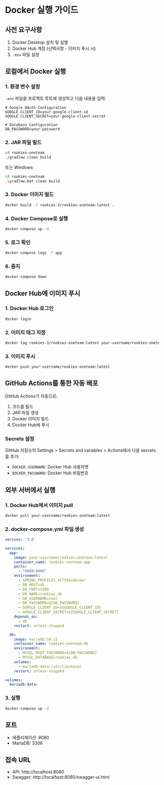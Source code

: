 # Docker 실행 가이드

## 사전 요구사항

1. Docker Desktop 설치 및 실행
2. Docker Hub 계정 (선택사항 - 이미지 푸시 시)
3. `.env` 파일 설정

## 로컬에서 Docker 실행

### 1. 환경 변수 설정

`.env` 파일을 프로젝트 루트에 생성하고 다음 내용을 입력:

```env
# Google OAuth Configuration
GOOGLE_CLIENT_ID=your-google-client-id
GOOGLE_CLIENT_SECRET=your-google-client-secret

# Database Configuration
DB_PASSWORD=your-password
```

### 2. JAR 파일 빌드

```bash
cd rookies-oneteam
./gradlew clean build
```

또는 Windows:
```bash
cd rookies-oneteam
.\gradlew.bat clean build
```

### 3. Docker 이미지 빌드

```bash
docker build -t rookies-3/rookies-oneteam:latest .
```

### 4. Docker Compose로 실행

```bash
docker-compose up -d
```

### 5. 로그 확인

```bash
docker-compose logs -f app
```

### 6. 중지

```bash
docker-compose down
```

## Docker Hub에 이미지 푸시

### 1. Docker Hub 로그인

```bash
docker login
```

### 2. 이미지 태그 지정

```bash
docker tag rookies-3/rookies-oneteam:latest your-username/rookies-oneteam:latest
```

### 3. 이미지 푸시

```bash
docker push your-username/rookies-oneteam:latest
```

## GitHub Actions를 통한 자동 배포

GitHub Actions가 자동으로:
1. 코드를 빌드
2. JAR 파일 생성
3. Docker 이미지 빌드
4. Docker Hub에 푸시

### Secrets 설정

GitHub 저장소의 Settings > Secrets and variables > Actions에서 다음 secrets를 추가:

- `DOCKER_USERNAME`: Docker Hub 사용자명
- `DOCKER_PASSWORD`: Docker Hub 비밀번호

## 외부 서버에서 실행

### 1. Docker Hub에서 이미지 pull

```bash
docker pull your-username/rookies-oneteam:latest
```

### 2. docker-compose.yml 파일 생성

```yaml
version: '3.8'

services:
  app:
    image: your-username/rookies-oneteam:latest
    container_name: rookies-oneteam-app
    ports:
      - "8080:8080"
    environment:
      - SPRING_PROFILES_ACTIVE=docker
      - DB_HOST=db
      - DB_PORT=3306
      - DB_NAME=rookies_db
      - DB_USERNAME=root
      - DB_PASSWORD=${DB_PASSWORD}
      - GOOGLE_CLIENT_ID=${GOOGLE_CLIENT_ID}
      - GOOGLE_CLIENT_SECRET=${GOOGLE_CLIENT_SECRET}
    depends_on:
      - db
    restart: unless-stopped

  db:
    image: mariadb:10.11
    container_name: rookies-oneteam-db
    environment:
      - MYSQL_ROOT_PASSWORD=${DB_PASSWORD}
      - MYSQL_DATABASE=rookies_db
    volumes:
      - mariadb-data:/var/lib/mysql
    restart: unless-stopped

volumes:
  mariadb-data:
```

### 3. 실행

```bash
docker-compose up -d
```

## 포트

- 애플리케이션: 8080
- MariaDB: 3306

## 접속 URL

- API: http://localhost:8080
- Swagger: http://localhost:8080/swagger-ui.html

